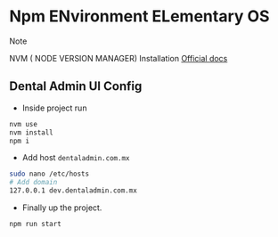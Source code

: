 # Npm ENvironment ELementary OS

> [!NOTE]
NVM ( NODE VERSION MANAGER) Installation [Official docs](https://github.com/nvm-sh/nvm#installing-and-updating)

## Dental Admin UI Config

* Inside project run

```sh
nvm use
nvm install
npm i
```

* Add host `dentaladmin.com.mx`

```sh
sudo nano /etc/hosts
# Add domain
127.0.0.1 dev.dentaladmin.com.mx
```

* Finally up the project.

```sh
npm run start
```
